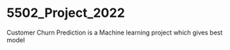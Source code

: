 # 5502_Project_2022
Customer Churn Prediction is a Machine learning project which gives best model 
